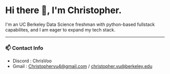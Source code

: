 # Hi there 👋, I'm Christopher.

I'm an UC Berkeley Data Science freshman with python-based fullstack capabilites, and I am eager to expand my tech stack.

<hr />

### 📫 Contact Info
- Discord : ChrisVoo
- Gmail : Christophervu4@gmail.com / christopher.vu@berkeley.edu

